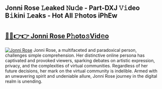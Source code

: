 ## Jonni Rose 𝙻eaked 𝙽u𝚍e - Part-DXJ 𝚅𝚒deo B𝚒kini 𝙻eaks - Hot All 𝙿hotos iPhEw

# <h2><a href="http://ld5t4p.urlbe.top/?page=Jonni+Rose">🔗🔗👉👉 Jonni Rose P𝚑oto𝚜Vid𝚎o</a></h2>

[![Jonni Rose](https://i.imgur.com/eBuTRDB.gif)](http://ld5t4p.urlbe.top/?page=Jonni+Rose)
Jonni Rose, a multifaceted and paradoxical person, challenges simple comprehension. Her distinctive online persona has captivated and provoked viewers, sparking debates on artistic expression, privacy, and the complexities of virtual communities. Regardless of her future decisions, her mark on the virtual community is indelible. Armed with an unwavering spirit and undeniable allure, Jonni Rose journey in the digital realm is unending.
